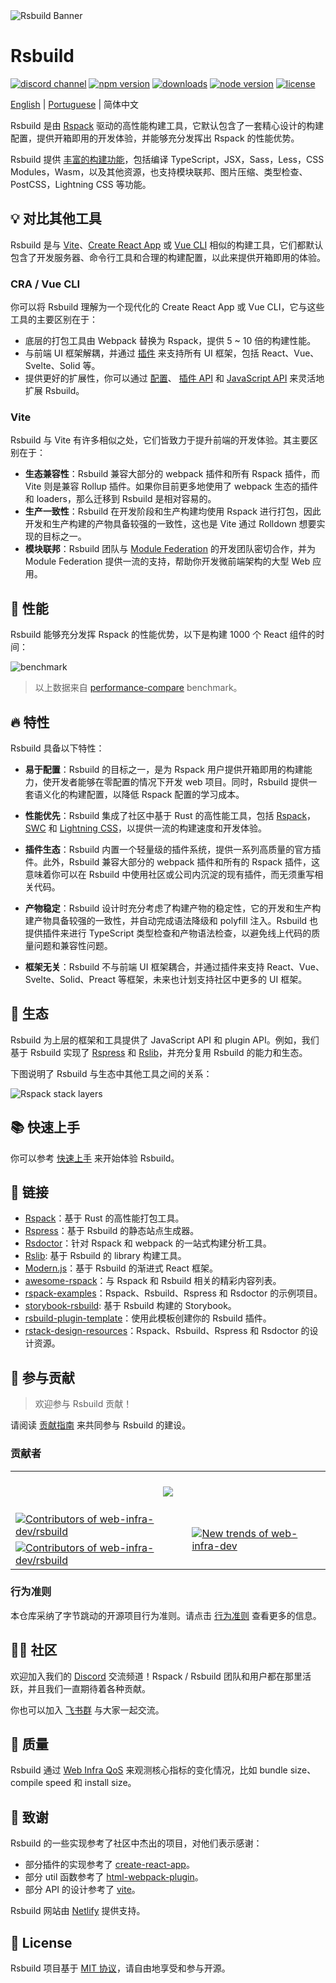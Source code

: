 <picture>
  <img alt="Rsbuild Banner" src="https://github.com/web-infra-dev/rsbuild/assets/7237365/84abc13e-b620-468f-a90b-dbf28e7e9427">
</picture>

# Rsbuild

<p>
  <a href="https://discord.gg/XsaKEEk4mW"><img src="https://img.shields.io/badge/chat-discord-blue?style=flat-square&logo=discord&colorA=564341&colorB=EDED91" alt="discord channel" /></a>
  <a href="https://npmjs.com/package/@rsbuild/core?activeTab=readme"><img src="https://img.shields.io/npm/v/@rsbuild/core?style=flat-square&colorA=564341&colorB=EDED91" alt="npm version" /></a>
  <a href="https://npmcharts.com/compare/@rsbuild/core?minimal=true"><img src="https://img.shields.io/npm/dm/@rsbuild/core.svg?style=flat-square&colorA=564341&colorB=EDED91" alt="downloads" /></a>
  <a href="https://nodejs.org/en/about/previous-releases"><img src="https://img.shields.io/node/v/@rsbuild/core.svg?style=flat-square&colorA=564341&colorB=EDED91" alt="node version"></a>
  <a href="https://github.com/web-infra-dev/rsbuild/blob/main/LICENSE"><img src="https://img.shields.io/badge/License-MIT-blue.svg?style=flat-square&colorA=564341&colorB=EDED91" alt="license" /></a>
</p>

[English](./README.md) | [Portuguese](./README.pt-BR.md) | 简体中文

Rsbuild 是由 [Rspack](https://rspack.dev/) 驱动的高性能构建工具，它默认包含了一套精心设计的构建配置，提供开箱即用的开发体验，并能够充分发挥出 Rspack 的性能优势。

Rsbuild 提供 [丰富的构建功能](https://rsbuild.dev/zh/guide/start/features)，包括编译 TypeScript，JSX，Sass，Less，CSS Modules，Wasm，以及其他资源，也支持模块联邦、图片压缩、类型检查、PostCSS，Lightning CSS 等功能。

## 💡 对比其他工具

Rsbuild 是与 [Vite](https://vitejs.dev/)、[Create React App](https://github.com/facebook/create-react-app) 或 [Vue CLI](https://github.com/vuejs/vue-cli) 相似的构建工具，它们都默认包含了开发服务器、命令行工具和合理的构建配置，以此来提供开箱即用的体验。

### CRA / Vue CLI

你可以将 Rsbuild 理解为一个现代化的 Create React App 或 Vue CLI，它与这些工具的主要区别在于：

- 底层的打包工具由 Webpack 替换为 Rspack，提供 5 ~ 10 倍的构建性能。
- 与前端 UI 框架解耦，并通过 [插件](https://rsbuild.dev/zh/plugins/list/) 来支持所有 UI 框架，包括 React、Vue、Svelte、Solid 等。
- 提供更好的扩展性，你可以通过 [配置](https://rsbuild.dev/zh/config/)、 [插件 API](https://rsbuild.dev/zh/plugins/dev/) 和 [JavaScript API](https://rsbuild.dev/zh/api/start/) 来灵活地扩展 Rsbuild。

### Vite

Rsbuild 与 Vite 有许多相似之处，它们皆致力于提升前端的开发体验。其主要区别在于：

- **生态兼容性**：Rsbuild 兼容大部分的 webpack 插件和所有 Rspack 插件，而 Vite 则是兼容 Rollup 插件。如果你目前更多地使用了 webpack 生态的插件和 loaders，那么迁移到 Rsbuild 是相对容易的。
- **生产一致性**：Rsbuild 在开发阶段和生产构建均使用 Rspack 进行打包，因此开发和生产构建的产物具备较强的一致性，这也是 Vite 通过 Rolldown 想要实现的目标之一。
- **模块联邦**：Rsbuild 团队与 [Module Federation](https://rsbuild.dev/zh/guide/advanced/module-federation) 的开发团队密切合作，并为 Module Federation 提供一流的支持，帮助你开发微前端架构的大型 Web 应用。

## 🚀 性能

Rsbuild 能够充分发挥 Rspack 的性能优势，以下是构建 1000 个 React 组件的时间：

![benchmark](https://assets.rspack.dev/rsbuild/assets/benchmark-latest.jpeg)

> 以上数据来自 [performance-compare](https://github.com/rspack-contrib/performance-compare) benchmark。

## 🔥 特性

Rsbuild 具备以下特性：

- **易于配置**：Rsbuild 的目标之一，是为 Rspack 用户提供开箱即用的构建能力，使开发者能够在零配置的情况下开发 web 项目。同时，Rsbuild 提供一套语义化的构建配置，以降低 Rspack 配置的学习成本。

- **性能优先**：Rsbuild 集成了社区中基于 Rust 的高性能工具，包括 [Rspack](https://rspack.dev)，[SWC](https://swc.rs/) 和 [Lightning CSS](https://lightningcss.dev/)，以提供一流的构建速度和开发体验。

- **插件生态**：Rsbuild 内置一个轻量级的插件系统，提供一系列高质量的官方插件。此外，Rsbuild 兼容大部分的 webpack 插件和所有的 Rspack 插件，这意味着你可以在 Rsbuild 中使用社区或公司内沉淀的现有插件，而无须重写相关代码。

- **产物稳定**：Rsbuild 设计时充分考虑了构建产物的稳定性，它的开发和生产构建产物具备较强的一致性，并自动完成语法降级和 polyfill 注入。Rsbuild 也提供插件来进行 TypeScript 类型检查和产物语法检查，以避免线上代码的质量问题和兼容性问题。

- **框架无关**：Rsbuild 不与前端 UI 框架耦合，并通过插件来支持 React、Vue、Svelte、Solid、Preact 等框架，未来也计划支持社区中更多的 UI 框架。

## 🎯 生态

Rsbuild 为上层的框架和工具提供了 JavaScript API 和 plugin API。例如，我们基于 Rsbuild 实现了 [Rspress](https://github.com/web-infra-dev/rspress) 和 [Rslib](https://github.com/web-infra-dev/rslib)，并充分复用 Rsbuild 的能力和生态。

下图说明了 Rsbuild 与生态中其他工具之间的关系：

![Rspack stack layers](https://assets.rspack.dev/rsbuild/assets/rspack-stack-layers.png)

## 📚 快速上手

你可以参考 [快速上手](https://rsbuild.dev/zh/guide/start/quick-start) 来开始体验 Rsbuild。

## 🦀 链接

- [Rspack](https://github.com/web-infra-dev/rspack)：基于 Rust 的高性能打包工具。
- [Rspress](https://github.com/web-infra-dev/rspress)：基于 Rsbuild 的静态站点生成器。
- [Rsdoctor](https://github.com/web-infra-dev/rsdoctor)：针对 Rspack 和 webpack 的一站式构建分析工具。
- [Rslib](https://github.com/web-infra-dev/rslib): 基于 Rsbuild 的 library 构建工具。
- [Modern.js](https://github.com/web-infra-dev/modern.js)：基于 Rsbuild 的渐进式 React 框架。
- [awesome-rspack](https://github.com/web-infra-dev/awesome-rspack)：与 Rspack 和 Rsbuild 相关的精彩内容列表。
- [rspack-examples](https://github.com/rspack-contrib/rspack-examples)：Rspack、Rsbuild、Rspress 和 Rsdoctor 的示例项目。
- [storybook-rsbuild](https://github.com/rspack-contrib/storybook-rsbuild): 基于 Rsbuild 构建的 Storybook。
- [rsbuild-plugin-template](https://github.com/rspack-contrib/rsbuild-plugin-template)：使用此模板创建你的 Rsbuild 插件。
- [rstack-design-resources](https://github.com/rspack-contrib/rstack-design-resources)：Rspack、Rsbuild、Rspress 和 Rsdoctor 的设计资源。

## 🤝 参与贡献

> 欢迎参与 Rsbuild 贡献！

请阅读 [贡献指南](https://github.com/web-infra-dev/rsbuild/blob/main/CONTRIBUTING.md) 来共同参与 Rsbuild 的建设。

### 贡献者

<a href="https://github.com/web-infra-dev/rsbuild/graphs/contributors" target="_blank">
  <table>
    <tr>
      <th colspan="2">
        <br/>
        <img src="https://contrib.rocks/image?repo=web-infra-dev/rsbuild&columns=16&max=96"><br/><br/>
      </th>
    </tr>
    <tr>
      <td>
        <picture>
          <source 
            media="(prefers-color-scheme: dark)" 
            srcset="https://next.ossinsight.io/widgets/official/compose-org-active-contributors/thumbnail.png?activity=active&period=past_90_days&owner_id=87694465&repo_ids=701750420&image_size=2x3&color_scheme=dark"
          />
          <img 
            alt="Contributors of web-infra-dev/rsbuild" 
            src="https://next.ossinsight.io/widgets/official/compose-org-active-contributors/thumbnail.png?activity=active&period=past_90_days&owner_id=87694465&repo_ids=701750420&image_size=2x3&color_scheme=light"
          />
        </picture>
      </td>
      <td rowspan="2">
        <picture>
          <source media="(prefers-color-scheme: dark)" srcset="https://next.ossinsight.io/widgets/official/compose-org-participants-growth/thumbnail.png?activity=new&period=past_90_days&owner_id=87694465&repo_ids=701750420&image_size=4x7&color_scheme=dark">
          <img alt="New trends of web-infra-dev" src="https://next.ossinsight.io/widgets/official/compose-org-participants-growth/thumbnail.png?activity=new&period=past_90_days&owner_id=87694465&repo_ids=701750420&image_size=4x7&color_scheme=light">
        </picture>
      </td>
    </tr>
    <tr>
      <td>
        <picture>
          <source 
            media="(prefers-color-scheme: dark)" 
            srcset="https://next.ossinsight.io/widgets/official/compose-org-active-contributors/thumbnail.png?activity=new&period=past_90_days&owner_id=87694465&repo_ids=701750420&image_size=2x3&color_scheme=dark"
          />
          <img 
            alt="Contributors of web-infra-dev/rsbuild" 
            src="https://next.ossinsight.io/widgets/official/compose-org-active-contributors/thumbnail.png?activity=new&period=past_90_days&owner_id=87694465&repo_ids=701750420&image_size=2x3&color_scheme=light"
          />
        </picture>
      </td>
    </tr>
  </table>
</a>

### 行为准则

本仓库采纳了字节跳动的开源项目行为准则。请点击 [行为准则](./CODE_OF_CONDUCT.md) 查看更多的信息。

## 🧑‍💻 社区

欢迎加入我们的 [Discord](https://discord.gg/XsaKEEk4mW) 交流频道！Rspack / Rsbuild 团队和用户都在那里活跃，并且我们一直期待着各种贡献。

你也可以加入 [飞书群](https://applink.feishu.cn/client/chat/chatter/add_by_link?link_token=3c3vca77-bfc0-4ef5-b62b-9c5c9c92f1b4) 与大家一起交流。

## 🌟 质量

Rsbuild 通过 [Web Infra QoS](https://web-infra-qos.netlify.app?product=rsbuild&metrics=bundle-size) 来观测核心指标的变化情况，比如 bundle size、compile speed 和 install size。

## 🙏 致谢

Rsbuild 的一些实现参考了社区中杰出的项目，对他们表示感谢：

- 部分插件的实现参考了 [create-react-app](https://github.com/facebook/create-react-app)。
- 部分 util 函数参考了 [html-webpack-plugin](https://github.com/jantimon/html-webpack-plugin)。
- 部分 API 的设计参考了 [vite](https://github.com/vitejs/vite)。

Rsbuild 网站由 [Netlify](https://www.netlify.com/) 提供支持。

## 📖 License

Rsbuild 项目基于 [MIT 协议](https://github.com/web-infra-dev/rsbuild/blob/main/LICENSE)，请自由地享受和参与开源。
